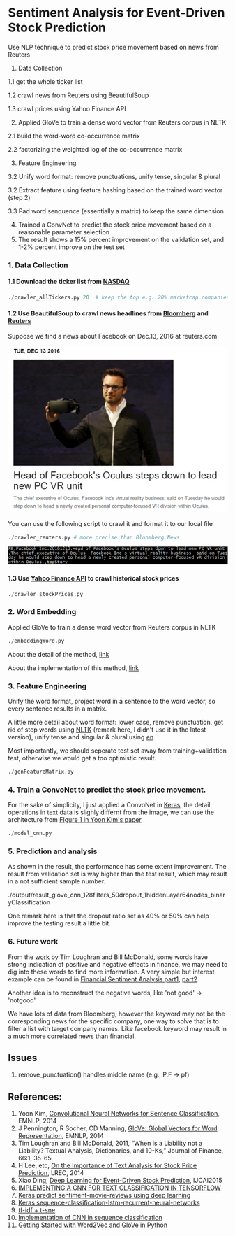 # Sentiment Analysis for Event-Driven Stock Prediction
Use NLP technique to predict stock price movement based on news from Reuters

1. Data Collection

  1.1 get the whole ticker list
  
  1.2 crawl news from Reuters using BeautifulSoup
  
  1.3 crawl prices using Yahoo Finance API
  
2. Applied GloVe to train a dense word vector from Reuters corpus in NLTK

  2.1 build the word-word co-occurrence matrix
  
  2.2 factorizing the weighted log of the co-occurrence matrix
  
3. Feature Engineering
  
  3.2 Unify word format: remove punctuations, unify tense, singular & plural
  
  3.2 Extract feature using feature hashing based on the trained word vector (step 2)
  
  3.3 Pad word senquence (essentially a matrix) to keep the same dimension
  
4. Trained a ConvNet to predict the stock price movement based on a reasonable parameter selection
5. The result shows a 15% percent improvement on the validation set, and 1-2% percent improve on the test set


### 1. Data Collection


#### 1.1 Download the ticker list from [NASDAQ](http://www.nasdaq.com/screening/companies-by-industry.aspx)

```python
./crawler_allTickers.py 20  # keep the top e.g. 20% marketcap companies
```

#### 1.2 Use BeautifulSoup to crawl news headlines from [Bloomberg](http://www.bloomberg.com/search?query=goog&sort=time:desc) and [Reuters](http://www.reuters.com/finance/stocks/overview?symbol=FB.O)

Suppose we find a news about Facebook on Dec.13, 2016 at reuters.com

![](./imgs/tar1.PNG)

You can use the following script to crawl it and format it to our local file

```python
./crawler_reuters.py # more precise than Bloomberg News
```

![](./imgs/tar2.PNG)

#### 1.3 Use [Yahoo Finance API](https://pypi.python.org/pypi/yahoo-finance/1.1.4) to crawl historical stock prices

```python
./crawler_stockPrices.py
```

### 2. Word Embedding

Applied GloVe to train a dense word vector from Reuters corpus in NLTK

```python
./embeddingWord.py
```

About the detail of the method, [link](http://www-nlp.stanford.edu/pubs/glove.pdf)

About the implementation of this method, [link](https://github.com/lazyprogrammer/machine_learning_examples/blob/master/nlp_class2/glove.py)

### 3. Feature Engineering

Unify the word format, project word in a sentence to the word vector, so every sentence results in a matrix.

A little more detail about word format: lower case, remove punctuation, get rid of stop words using [NLTK](http://www.nltk.org/) (remark here, I didn't use it in the latest version), unify tense and singular & plural using [en](https://www.nodebox.net/code/index.php/Linguistics#verb_conjugation)

Most importantly, we should seperate test set away from training+validation test, otherwise we would get a too optimistic result.

```python
./genFeatureMatrix.py
```

### 4. Train a ConvoNet to predict the stock price movement. 

For the sake of simplicity, I just applied a ConvoNet in [Keras](http://machinelearningmastery.com/handwritten-digit-recognition-using-convolutional-neural-networks-python-keras/), the detail operations in text data is slighly differnt from the image, we can use the architecture from [FIgure 1 in Yoon Kim's paper](http://www.aclweb.org/anthology/D14-1181)

```python
./model_cnn.py
```

### 5. Prediction and analysis

As shown in the result, the performance has some extent improvement. The result from validation set is way higher than the test result, which may result in a not sufficient sample number.

./output/result_glove_cnn_128filters_50dropout_1hiddenLayer64nodes_binaryClassification

One remark here is that the dropout ratio set as 40% or 50% can help improve the testing result a little bit.

### 6. Future work

From the [work](https://papers.ssrn.com/sol3/papers.cfm?abstract_id=1331573) by Tim Loughran and Bill McDonald, some words have strong indication of positive and negative effects in finance, we may need to dig into these words to find more information. A very simple but interest example can be found in [Financial Sentiment Analysis part1](http://francescopochetti.com/scrapying-around-web/), [part2](http://francescopochetti.com/financial-blogs-sentiment-analysis-part-crawling-web/)

Another idea is to reconstruct the negative words, like 'not good' -> 'notgood'

We have lots of data from Bloomberg, however the keyword may not be the corresponding news for the specific company, one way to solve that is to filter a list with target company names. Like facebook keyword may result in a much more correlated news than financial.



## Issues
1. remove_punctuation() handles middle name (e.g., P.F -> pf)

## References:

1. Yoon Kim, [Convolutional Neural Networks for Sentence Classification](http://www.aclweb.org/anthology/D14-1181), EMNLP, 2014
2. J Pennington, R Socher, CD Manning, [GloVe: Global Vectors for Word Representation](http://www-nlp.stanford.edu/pubs/glove.pdf), EMNLP, 2014
3. Tim Loughran and Bill McDonald, 2011, “When is a Liability not a Liability?  Textual Analysis, Dictionaries, and 10-Ks,” Journal of Finance, 66:1, 35-65.
4. H Lee, etc, [On the Importance of Text Analysis for Stock Price Prediction](http://nlp.stanford.edu/pubs/lrec2014-stock.pdf), LREC, 2014
5. Xiao Ding, [Deep Learning for Event-Driven Stock Prediction](http://ijcai.org/Proceedings/15/Papers/329.pdf), IJCAI2015
6. [IMPLEMENTING A CNN FOR TEXT CLASSIFICATION IN TENSORFLOW](http://www.wildml.com/2015/12/implementing-a-cnn-for-text-classification-in-tensorflow/)
7. [Keras predict sentiment-movie-reviews using deep learning](http://machinelearningmastery.com/predict-sentiment-movie-reviews-using-deep-learning/)
8. [Keras sequence-classification-lstm-recurrent-neural-networks](http://machinelearningmastery.com/sequence-classification-lstm-recurrent-neural-networks-python-keras/)
9. [tf-idf + t-sne](https://github.com/lazyprogrammer/machine_learning_examples/blob/master/nlp_class2/tfidf_tsne.py)
10. [Implementation of CNN in sequence classification](https://github.com/dennybritz/cnn-text-classification-tf)
11. [Getting Started with Word2Vec and GloVe in Python](http://textminingonline.com/getting-started-with-word2vec-and-glove-in-python)

